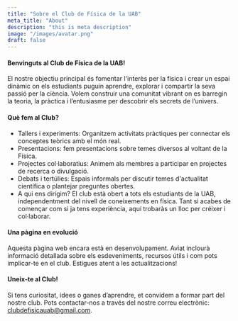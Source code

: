 ```yaml
---
title: "Sobre el Club de Física de la UAB"
meta_title: "About"
description: "this is meta description"
image: "/images/avatar.png"
draft: false
---
```


#### Benvinguts al Club de Física de la UAB!

El nostre objectiu principal és fomentar l'interès per la física i crear un espai dinàmic on els estudiants puguin aprendre, explorar i compartir la seva passió per la ciència. Volem construir una comunitat vibrant on es barregin la teoria, la pràctica i l’entusiasme per descobrir els secrets de l’univers.

#### Què fem al Club?
- Tallers i experiments: Organitzem activitats pràctiques per connectar els conceptes teòrics amb el món real.
- Presentacions: fem presentacions sobre temes diversos al voltant de la Física.
- Projectes col·laboratius: Animem als membres a participar en projectes de recerca o divulgació.
- Debats i tertúlies: Espais informals per discutir temes d'actualitat científica o plantejar preguntes obertes.
- A qui ens dirigim?
  El club està obert a tots els estudiants de la UAB, independentment del nivell de coneixements en física. Tant si acabes de començar com si ja tens experiència, aquí trobaràs un lloc per créixer i col·laborar.

#### Una pàgina en evolució
Aquesta pàgina web encara està en desenvolupament. Aviat inclourà informació detallada sobre els esdeveniments, recursos útils i com pots implicar-te en el club. Estigues atent a les actualitzacions!

#### Uneix-te al Club!
Si tens curiositat, idees o ganes d’aprendre, et convidem a formar part del nostre club. Pots contactar-nos a través del nostre correu electrònic: clubdefisicauab@gmail.com.